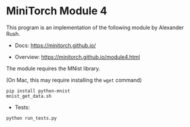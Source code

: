 # MiniTorch Module 4

This program is an implementation of the following module by Alexander Rush.

* Docs: https://minitorch.github.io/

* Overview: https://minitorch.github.io/module4.html

The module requires the MNist library.

(On Mac, this may require installing the `wget` command)

```
pip install python-mnist
mnist_get_data.sh
```


* Tests:

```python run_tests.py```
